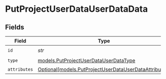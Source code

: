 # PutProjectUserDataUserDataData


## Fields

| Field                                                                                                      | Type                                                                                                       | Required                                                                                                   | Description                                                                                                |
| ---------------------------------------------------------------------------------------------------------- | ---------------------------------------------------------------------------------------------------------- | ---------------------------------------------------------------------------------------------------------- | ---------------------------------------------------------------------------------------------------------- |
| `id`                                                                                                       | *str*                                                                                                      | :heavy_check_mark:                                                                                         | N/A                                                                                                        |
| `type`                                                                                                     | [models.PutProjectUserDataUserDataType](../models/putprojectuserdatauserdatatype.md)                       | :heavy_check_mark:                                                                                         | N/A                                                                                                        |
| `attributes`                                                                                               | [Optional[models.PutProjectUserDataUserDataAttributes]](../models/putprojectuserdatauserdataattributes.md) | :heavy_minus_sign:                                                                                         | N/A                                                                                                        |